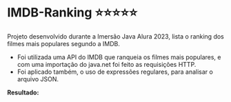 # IMDB-Ranking ⭐⭐⭐⭐⭐
 
Projeto desenvolvido durante a Imersão Java Alura 2023, lista o ranking dos filmes mais populares segundo a IMDB.

* Foi utilizada uma API do IMDB que ranqueia os filmes mais populares, e com uma importação do java.net foi feito as requisições HTTP.
* Foi aplicado também, o uso de expressões regulares, para analisar o arquivo JSON.

__Resultado:__

